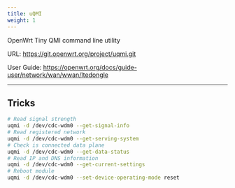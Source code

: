 ```yaml
---
title: uQMI
weight: 1
---
```


<!-- cspell:ignore uqmi -->

OpenWrt Tiny QMI command line utility

URL: <https://git.openwrt.org/project/uqmi.git>

User Guide: <https://openwrt.org/docs/guide-user/network/wan/wwan/ltedongle>

---

## Tricks

```bash
# Read signal strength
uqmi -d /dev/cdc-wdm0 --get-signal-info
# Read registered network
uqmi -d /dev/cdc-wdm0 --get-serving-system
# Check is connected data plane
uqmi -d /dev/cdc-wdm0 --get-data-status
# Read IP and DNS information
uqmi -d /dev/cdc-wdm0 --get-current-settings
# Reboot module
uqmi -d /dev/cdc-wdm0 --set-device-operating-mode reset
```
